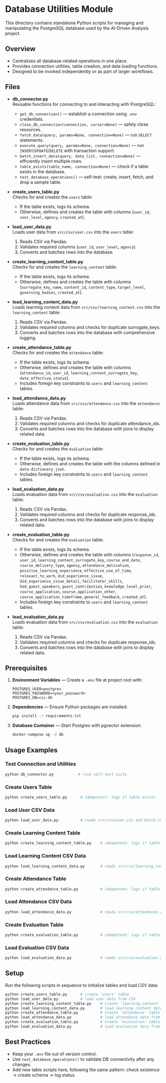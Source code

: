 # Database Utilities Module

This directory contains standalone Python scripts for managing and manipulating the PostgreSQL database used by the AI-Driven Analysis project.

## Overview

- Centralizes all database-related operations in one place.
- Provides connection utilities, table creation, and data loading functions.
- Designed to be invoked independently or as part of larger workflows.


## Files

- **db_connector.py**  
  Reusable functions for connecting to and interacting with PostgreSQL:
  - `get_db_connection()` — establish a connection using `.env` credentials.
  - `close_db_connection(connection, cursor=None)` — safely close resources.
  - `fetch_data(query, params=None, connection=None)` — run `SELECT` statements.
  - `execute_query(query, params=None, connection=None)` — run `INSERT`/`UPDATE`/`DELETE` with transaction support.
  - `batch_insert_data(query, data_list, connection=None)` — efficiently insert multiple rows.
  - `table_exists(table_name, connection=None)` — check if a table exists in the database.
  - `test_database_operations()` — self-test: create, insert, fetch, and drop a sample table.

- **create_users_table.py**  
  Checks for and creates the `users` table:
  - If the table exists, logs its schema.
  - Otherwise, defines and creates the table with columns (`user_id`, `user_level`, `agency`, `created_at`).

- **load_user_data.py**  
  Loads user data from `src/csv/user.csv` into the `users` table:
  1. Reads CSV via Pandas.
  2. Validates required columns (`user_id`, `user_level`, `agency`).
  3. Converts and batches rows into the database.

- **create_learning_content_table.py**  
  Checks for and creates the `learning_content` table:
  - If the table exists, logs its schema.
  - Otherwise, defines and creates the table with columns (`surrogate_key`, `name`, `content_id`, `content_type`, `target_level`, `governing_bodies`, `created_at`).

- **load_learning_content_data.py**  
  Loads learning content data from `src/csv/learning_content.csv` into the `learning_content` table:
  1. Reads CSV via Pandas.
  2. Validates required columns and checks for duplicate surrogate_keys.
  3. Converts and batches rows into the database with comprehensive logging.

- **create_attendance_table.py**  
  Checks for and creates the `attendance` table:
  - If the table exists, logs its schema.
  - Otherwise, defines and creates the table with columns (`attendance_id`, `user_id`, `learning_content_surrogate_key`, `date_effective`, `status`).
  - Includes foreign key constraints to `users` and `learning_content` tables.

- **load_attendance_data.py**  
  Loads attendance data from `src/csv/attendance.csv` into the `attendance` table:
  1. Reads CSV via Pandas.
  2. Validates required columns and checks for duplicate attendance_ids.
  3. Converts and batches rows into the database with joins to display related data.

- **create_evaluation_table.py**  
  Checks for and creates the `evaluation` table:
  - If the table exists, logs its schema.
  - Otherwise, defines and creates the table with the columns defined in `data-dictionary.json`.
  - Includes foreign key constraints to `users` and `learning_content` tables.

- **load_evaluation_data.py**  
  Loads evaluation data from `src/csv/evaluation.csv` into the `evaluation` table:
  1. Reads CSV via Pandas.
  2. Validates required columns and checks for duplicate response_ids.
  3. Converts and batches rows into the database with joins to display related data.

- **create_evaluation_table.py**  
  Checks for and creates the `evaluation` table:  
  - If the table exists, logs its schema.  
  - Otherwise, defines and creates the table with columns (`response_id`, `user_id`, `learning_content_surrogate_key`, `course_end_date`, `course_delivery_type`, `agency`, `attendance_motivation`, `positive_learning_experience`, `effective_use_of_time`, `relevant_to_work`, `did_experience_issue`, `did_experience_issue_detail`, `facilitator_skills`, `had_guest_speakers`, `guest_contribution`, `knowledge_level_prior`, `course_application`, `course_application_other`, `course_application_timeframe`, `general_feedback`, `created_at`).  
  - Includes foreign key constraints to `users` and `learning_content` tables.

- **load_evaluation_data.py**  
  Loads evaluation data from `src/csv/evaluation.csv` into the `evaluation` table:  
  1. Reads CSV via Pandas.  
  2. Validates required columns and checks for duplicate response_ids.  
  3. Converts and batches rows into the database with joins to display related data.

## Prerequisites

1. **Environment Variables** — Create a `.env` file at project root with:
   ```dotenv
   POSTGRES_USER=postgres
   POSTGRES_PASSWORD=<your_password>
   POSTGRES_DB=csi-db
   ```
2. **Dependencies** — Ensure Python packages are installed:
   ```bash
   pip install -r requirements.txt
   ```
3. **Database Container** — Start Postgres with pgvector extension:
   ```bash
   docker-compose up -d db
   ```

## Usage Examples

### Test Connection and Utilities
```bash
python db_connector.py           # runs self-test suite
```

### Create Users Table
```bash
python create_users_table.py      # idempotent: logs if table exists
```

### Load User CSV Data
```bash
python load_user_data.py          # reads src/csv/user.csv and batch-inserts into users
```

### Create Learning Content Table
```bash
python create_learning_content_table.py    # idempotent: logs if table exists
```

### Load Learning Content CSV Data
```bash
python load_learning_content_data.py       # reads src/csv/learning_content.csv and batch-inserts into learning_content
```

### Create Attendance Table
```bash
python create_attendance_table.py          # idempotent: logs if table exists
```

### Load Attendance CSV Data
```bash
python load_attendance_data.py             # reads src/csv/attendance.csv and batch-inserts into attendance
```

### Create Evaluation Table
```bash
python create_evaluation_table.py          # idempotent: logs if table exists
```

### Load Evaluation CSV Data
```bash
python load_evaluation_data.py             # reads src/csv/evaluation.csv and batch-inserts into evaluation
```

## Setup

Run the following scripts in sequence to initialize tables and load CSV data:
```bash
python create_users_table.py      # create 'users' table
python load_user_data.py          # load user data from CSV
python create_learning_content_table.py    # create 'learning_content' table
python load_learning_content_data.py       # load learning content data from CSV
python create_attendance_table.py          # create 'attendance' table
python load_attendance_data.py             # load attendance data from CSV
python create_evaluation_table.py          # create 'evaluation' table
python load_evaluation_data.py             # load evaluation data from CSV
```

## Best Practices

- Keep your `.env` file out of version control.  
- Use `test_database_operations()` to validate DB connectivity after any changes.  
- Add new table scripts here, following the same pattern: check existence → create schema → log status.

